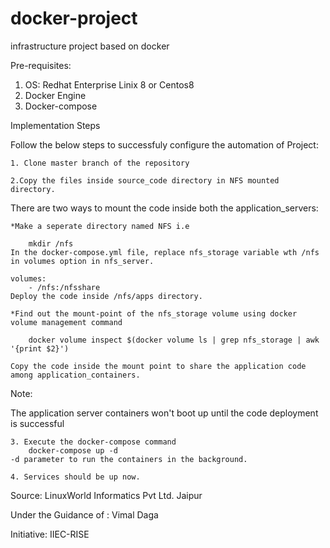 # docker-project
infrastructure project based on docker

Pre-requisites:
1. OS: Redhat Enterprise Linix 8 or Centos8
2. Docker Engine
3. Docker-compose

Implementation Steps

Follow the below steps to successfuly configure the automation of Project:

	1. Clone master branch of the repository

	2.Copy the files inside source_code directory in NFS mounted directory.

There are two ways to mount the code inside both the application_servers:

	*Make a seperate directory named NFS i.e

		mkdir /nfs
	In the docker-compose.yml file, replace nfs_storage variable wth /nfs in volumes option in nfs_server.

	volumes:
  		- /nfs:/nfsshare
	Deploy the code inside /nfs/apps directory.

	*Find out the mount-point of the nfs_storage volume using docker volume management command

 		docker volume inspect $(docker volume ls | grep nfs_storage | awk '{print $2}')   
	
	Copy the code inside the mount point to share the application code among application_containers.

Note:

The application server containers won't boot up until the code deployment is successful

	3. Execute the docker-compose command
		docker-compose up -d
	-d parameter to run the containers in the background.

	4. Services should be up now.



Source: LinuxWorld Informatics Pvt Ltd. Jaipur

Under the Guidance of : Vimal Daga

Initiative: IIEC-RISE
